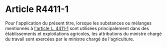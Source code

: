 # Article R4411-1

 

Pour l'application du présent titre, lorsque les substances ou mélanges mentionnés à [l'article L. 4411-1][1] sont utilisées principalement dans des établissements et exploitations agricoles, les attributions du ministre chargé du travail sont exercées par le ministre chargé de l'agriculture.

 [1]: /affichCodeArticle.do?cidTexte=LEGITEXT000006072050&idArticle=LEGIARTI000006903215&dateTexte=&categorieLien=cid